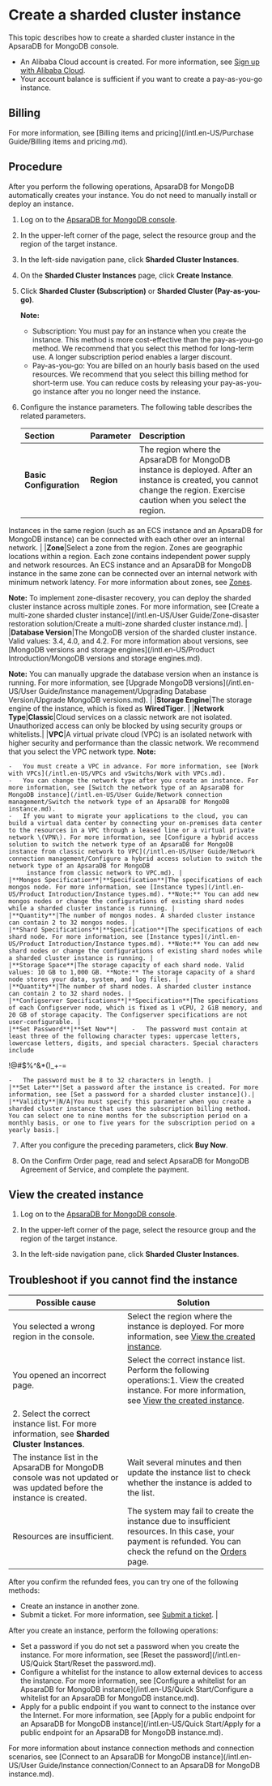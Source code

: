 # Create a sharded cluster instance

This topic describes how to create a sharded cluster instance in the ApsaraDB for MongoDB console.

-   An Alibaba Cloud account is created. For more information, see [Sign up with Alibaba Cloud](https://www.alibabacloud.com/help/zh/doc-detail/50482.htm).
-   Your account balance is sufficient if you want to create a pay-as-you-go instance.

## Billing

For more information, see [Billing items and pricing](/intl.en-US/Purchase Guide/Billing items and pricing.md).

## Procedure

After you perform the following operations, ApsaraDB for MongoDB automatically creates your instance. You do not need to manually install or deploy an instance.

1.  Log on to the [ApsaraDB for MongoDB console](https://mongodb.console.aliyun.com/).

2.  In the upper-left corner of the page, select the resource group and the region of the target instance.

3.  In the left-side navigation pane, click **Sharded Cluster Instances**.

4.  On the **Sharded Cluster Instances** page, click **Create Instance**.

5.  Click **Sharded Cluster \(Subscription\)** or **Sharded Cluster \(Pay-as-you-go\)**.

    **Note:**

    -   Subscription: You must pay for an instance when you create the instance. This method is more cost-effective than the pay-as-you-go method. We recommend that you select this method for long-term use. A longer subscription period enables a larger discount.
    -   Pay-as-you-go: You are billed on an hourly basis based on the used resources. We recommend that you select this billing method for short-term use. You can reduce costs by releasing your pay-as-you-go instance after you no longer need the instance.
6.  Configure the instance parameters. The following table describes the related parameters.

    |Section|Parameter|Description|
    |:------|:--------|:----------|
    |**Basic Configuration**|**Region**|The region where the ApsaraDB for MongoDB instance is deployed. After an instance is created, you cannot change the region. Exercise caution when you select the region.

Instances in the same region \(such as an ECS instance and an ApsaraDB for MongoDB instance\) can be connected with each other over an internal network. |
    |**Zone**|Select a zone from the region. Zones are geographic locations within a region. Each zone contains independent power supply and network resources. An ECS instance and an ApsaraDB for MongoDB instance in the same zone can be connected over an internal network with minimum network latency. For more information about zones, see [Zones](https://www.alibabacloud.com/help/zh/doc-detail/40654.htm#h2-url-2).

**Note:** To implement zone-disaster recovery, you can deploy the sharded cluster instance across multiple zones. For more information, see [Create a multi-zone sharded cluster instance](/intl.en-US/User Guide/Zone-disaster restoration solution/Create a multi-zone sharded cluster instance.md). |
    |**Database Version**|The MongoDB version of the sharded cluster instance. Valid values: 3.4, 4.0, and 4.2. For more information about versions, see [MongoDB versions and storage engines](/intl.en-US/Product Introduction/MongoDB versions and storage engines.md).

**Note:** You can manually upgrade the database version when an instance is running. For more information, see [Upgrade MongoDB versions](/intl.en-US/User Guide/Instance management/Upgrading Database Version/Upgrade MongoDB versions.md). |
    |**Storage Engine**|The storage engine of the instance, which is fixed as **WiredTiger**. |
    |**Network Type**|**Classic**|Cloud services on a classic network are not isolated. Unauthorized access can only be blocked by using security groups or whitelists.|
    |**VPC**|A virtual private cloud \(VPC\) is an isolated network with higher security and performance than the classic network. We recommend that you select the VPC network type. **Note:**

    -   You must create a VPC in advance. For more information, see [Work with VPCs](/intl.en-US/VPCs and vSwitchs/Work with VPCs.md).
    -   You can change the network type after you create an instance. For more information, see [Switch the network type of an ApsaraDB for MongoDB instance](/intl.en-US/User Guide/Network connection management/Switch the network type of an ApsaraDB for MongoDB instance.md).
    -   If you want to migrate your applications to the cloud, you can build a virtual data center by connecting your on-premises data center to the resources in a VPC through a leased line or a virtual private network \(VPN\). For more information, see [Configure a hybrid access solution to switch the network type of an ApsaraDB for MongoDB instance from classic network to VPC](/intl.en-US/User Guide/Network connection management/Configure a hybrid access solution to switch the network type of an ApsaraDB for MongoDB
         instance from classic network to VPC.md). |
    |**Mongos Specification**|**Specification**|The specifications of each mongos node. For more information, see [Instance types](/intl.en-US/Product Introduction/Instance types.md). **Note:** You can add new mongos nodes or change the configurations of existing shard nodes while a sharded cluster instance is running. |
    |**Quantity**|The number of mongos nodes. A sharded cluster instance can contain 2 to 32 mongos nodes. |
    |**Shard Specifications**|**Specification**|The specifications of each shard node. For more information, see [Instance types](/intl.en-US/Product Introduction/Instance types.md). **Note:** You can add new shard nodes or change the configurations of existing shard nodes while a sharded cluster instance is running. |
    |**Storage Space**|The storage capacity of each shard node. Valid values: 10 GB to 1,000 GB. **Note:** The storage capacity of a shard node stores your data, system, and log files. |
    |**Quantity**|The number of shard nodes. A sharded cluster instance can contain 2 to 32 shard nodes. |
    |**Configserver Specifications**|**Specification**|The specifications of each Configserver node, which is fixed as 1 vCPU, 2 GiB memory, and 20 GB of storage capacity. The Configserver specifications are not user-configurable. |
    |**Set Password**|**Set Now**|    -   The password must contain at least three of the following character types: uppercase letters, lowercase letters, digits, and special characters. Special characters include

!@\#$%^&\*\(\)\_+-=

    -   The password must be 8 to 32 characters in length. |
    |**Set Later**|Set a password after the instance is created. For more information, see [Set a password for a sharded cluster instance]().|
    |**Validity**|N/A|You must specify this parameter when you create a sharded cluster instance that uses the subscription billing method. You can select one to nine months for the subscription period on a monthly basis, or one to five years for the subscription period on a yearly basis.|

7.  After you configure the preceding parameters, click **Buy Now**.

8.  On the Confirm Order page, read and select ApsaraDB for MongoDB Agreement of Service, and complete the payment.


## View the created instance

1.  Log on to the [ApsaraDB for MongoDB console](https://mongodb.console.aliyun.com/).

2.  In the upper-left corner of the page, select the resource group and the region of the target instance.

3.  In the left-side navigation pane, click **Sharded Cluster Instances**.


## Troubleshoot if you cannot find the instance

|Possible cause|Solution|
|--------------|--------|
|You selected a wrong region in the console.|Select the region where the instance is deployed. For more information, see [View the created instance](#section_w0s_59q_9fp).|
|You opened an incorrect page.|Select the correct instance list. Perform the following operations:1.  View the created instance. For more information, see [View the created instance](#section_w0s_59q_9fp).
2.  Select the correct instance list. For more information, see **Sharded Cluster Instances**. |
|The instance list in the ApsaraDB for MongoDB console was not updated or was updated before the instance is created.|Wait several minutes and then update the instance list to check whether the instance is added to the list.|
|Resources are insufficient.|The system may fail to create the instance due to insufficient resources. In this case, your payment is refunded. You can check the refund on the [Orders](https://expense.console.aliyun.com/#/order/list/) page.

After you confirm the refunded fees, you can try one of the following methods:

-   Create an instance in another zone.
-   Submit a ticket. For more information, see [Submit a ticket](https://workorder-intl.console.aliyun.com/console.htm#/ticket/createIndex). |

After you create an instance, perform the following operations:

-   Set a password if you do not set a password when you create the instance. For more information, see [Reset the password](/intl.en-US/Quick Start/Reset the password.md).
-   Configure a whitelist for the instance to allow external devices to access the instance. For more information, see [Configure a whitelist for an ApsaraDB for MongoDB instance](/intl.en-US/Quick Start/Configure a whitelist for an ApsaraDB for MongoDB instance.md).
-   Apply for a public endpoint if you want to connect to the instance over the Internet. For more information, see [Apply for a public endpoint for an ApsaraDB for MongoDB instance](/intl.en-US/Quick Start/Apply for a public endpoint for an ApsaraDB for MongoDB instance.md).

For more information about instance connection methods and connection scenarios, see [Connect to an ApsaraDB for MongoDB instance](/intl.en-US/User Guide/Instance connection/Connect to an ApsaraDB for MongoDB instance.md).


